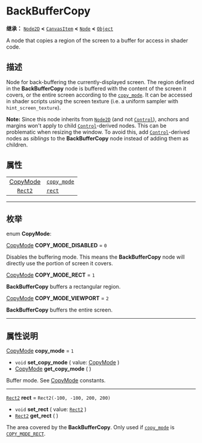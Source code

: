 <!-- ⚠ 请勿编辑本文件 ⚠ -->
<!-- 本文档使用脚本从 WeDot 引擎源码仓库生成。 -->
<!-- 生成脚本：https://github.com/WeDot-Engine/WeDot/tree/master/doc/tools/make_md.py； -->
<!-- 原文件：https://github.com/WeDot-Engine/WeDot/tree/master/doc/classes/BackBufferCopy.xml。 -->

<div id="_class_backbuffercopy"></div>

# BackBufferCopy

**继承：** [`Node2D`](class_node2d.md) **<** [`CanvasItem`](class_canvasitem.md) **<** [`Node`](class_node.md) **<** [`Object`](class_object.md)

A node that copies a region of the screen to a buffer for access in shader code.

## 描述

Node for back-buffering the currently-displayed screen. The region defined in the **BackBufferCopy** node is buffered with the content of the screen it covers, or the entire screen according to the [`copy_mode`](class_backbuffercopy.md#class_backbuffercopy_property_copy_mode). It can be accessed in shader scripts using the screen texture (i.e. a uniform sampler with `hint_screen_texture`).

 **Note:** Since this node inherits from [`Node2D`](class_node2d.md) (and not [`Control`](class_control.md)), anchors and margins won't apply to child [`Control`](class_control.md)-derived nodes. This can be problematic when resizing the window. To avoid this, add [`Control`](class_control.md)-derived nodes as *siblings* to the **BackBufferCopy** node instead of adding them as children.

## 属性

|||
|:-:|:--|
| [CopyMode](#enum_backbuffercopy_copymode) | [`copy_mode`](class_backbuffercopy.md#class_backbuffercopy_property_copy_mode) | ``1``                           |
| [`Rect2`](class_rect2.md)                 | [`rect`](class_backbuffercopy.md#class_backbuffercopy_property_rect)           | ``Rect2(-100, -100, 200, 200)`` |

<!-- rst-class:: classref-section-separator -->

---

## 枚举

<div id="_class_enum_backbuffercopy_copymode"></div>

enum **CopyMode**: <div id="enum_backbuffercopy_copymode"></div>

<div id="_class_backbuffercopy_constant_copy_mode_disabled"></div>

[CopyMode](#enum_backbuffercopy_copymode) **COPY_MODE_DISABLED** = ``0``

Disables the buffering mode. This means the **BackBufferCopy** node will directly use the portion of screen it covers.

<div id="_class_backbuffercopy_constant_copy_mode_rect"></div>

[CopyMode](#enum_backbuffercopy_copymode) **COPY_MODE_RECT** = ``1``

**BackBufferCopy** buffers a rectangular region.

<div id="_class_backbuffercopy_constant_copy_mode_viewport"></div>

[CopyMode](#enum_backbuffercopy_copymode) **COPY_MODE_VIEWPORT** = ``2``

**BackBufferCopy** buffers the entire screen.

<!-- rst-class:: classref-section-separator -->

---

## 属性说明

<div id="_class_backbuffercopy_property_copy_mode"></div>

[CopyMode](#enum_backbuffercopy_copymode) **copy_mode** = ``1`` <div id="class_backbuffercopy_property_copy_mode"></div>

- `void` **set_copy_mode** ( value: [CopyMode](#enum_backbuffercopy_copymode) )
- [CopyMode](#enum_backbuffercopy_copymode) **get_copy_mode** ( )

Buffer mode. See [CopyMode](#enum_backbuffercopy_copymode) constants.

<!-- rst-class:: classref-item-separator -->

---

<div id="_class_backbuffercopy_property_rect"></div>

[`Rect2`](class_rect2.md) **rect** = ``Rect2(-100, -100, 200, 200)`` <div id="class_backbuffercopy_property_rect"></div>

- `void` **set_rect** ( value: [`Rect2`](class_rect2.md) )
- [`Rect2`](class_rect2.md) **get_rect** ( )

The area covered by the **BackBufferCopy**. Only used if [`copy_mode`](class_backbuffercopy.md#class_backbuffercopy_property_copy_mode) is [`COPY_MODE_RECT`](class_backbuffercopy.md#class_backbuffercopy_constant_copy_mode_rect).

[^virtual]: 本方法通常需要用户覆盖才能生效。
[^const]: 本方法无副作用，不会修改该实例的任何成员变量。
[^vararg]: 本方法除了能接受在此处描述的参数外，还能够继续接受任意数量的参数。
[^constructor]: 本方法用于构造某个类型。
[^static]: 调用本方法无需实例，可直接使用类名进行调用。
[^operator]: 本方法描述的是使用本类型作为左操作数的有效运算符。
[^bitfield]: 这个值是由下列位标志构成位掩码的整数。
[^void]: 无返回值。
